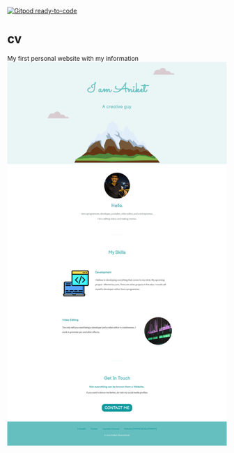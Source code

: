 [![Gitpod ready-to-code](https://img.shields.io/badge/Gitpod-ready--to--code-blue?logo=gitpod)](https://gitpod.io/#https://github.com/anoniket/cv)

# cv
My first personal website with my information
![My CV](./aniket_cv.png)